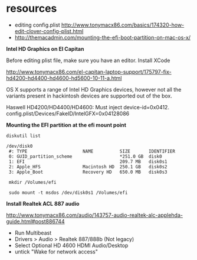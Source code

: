 # resources

* editing config.plist http://www.tonymacx86.com/basics/174320-how-edit-clover-config-plist.html
* http://themacadmin.com/mounting-the-efi-boot-partition-on-mac-os-x/

**Intel HD Graphics on El Capitan**

Before editing plist file, make sure you have an editor. Install XCode

http://www.tonymacx86.com/el-capitan-laptop-support/175797-fix-hd4200-hd4400-hd4600-hd5600-10-11-a.html

OS X supports a range of Intel HD Graphics devices, however not all the variants present in hackintosh devices are supported out of the box.

Haswell HD4200/HD4400/HD4600: Must inject device-id=0x0412.
config.plist/Devices/FakeID/IntelGFX=0x04128086

**Mounting the EFI partition at the efi mount point**

```
diskutil list

/dev/disk0
 #: TYPE                     NAME          SIZE       IDENTIFIER
 0: GUID_partition_scheme                  *251.0 GB  disk0
 1: EFI                                    209.7 MB   disk0s1
 2: Apple_HFS                Macintosh HD  250.1 GB   disk0s2
 3: Apple_Boot               Recovery HD   650.0 MB   disk0s3
 
 mkdir /Volumes/efi
 
 sudo mount -t msdos /dev/disk0s1 /Volumes/efi
```

**Install Realtek ACL 887 audio**

http://www.tonymacx86.com/audio/143757-audio-realtek-alc-applehda-guide.html#post886744

* Run Multibeast
* Drivers > Audio > Realtek 887/888b (Not legacy)
* Select Optional HD 4600 HDMI Audio/Desktop
* untick "Wake for network access"
